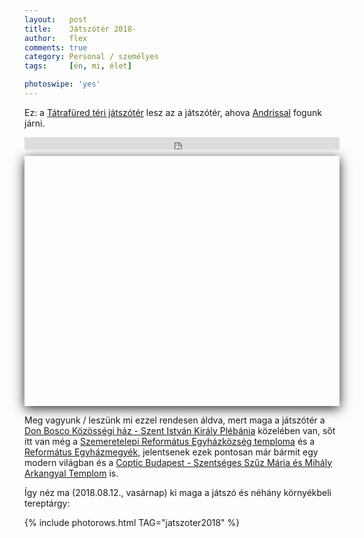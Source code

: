 ```yaml
---
layout:   post
title:    Játszótér 2018-
author:   flex
comments: true
category: Personal / személyes
tags:     [én, mi, élet]

photoswipe: 'yes'
---
```


Ez: a [Tátrafüred téri játszótér](https://www.google.hu/maps/place/T%C3%A1traf%C3%BCred+t%C3%A9ri+j%C3%A1tsz%C3%B3t%C3%A9r/@47.4373312,19.2102836,65m/data=!3m1!1e3!4m12!1m6!3m5!1s0x4741c22693021373:0x1f5bd39629f00e01!2zRG9uIEJvc2NvIEvDtnrDtnNzw6lnaSBIw6F6!8m2!3d47.4377019!4d19.2106399!3m4!1s0x4741c22133f57f6d:0x72904f8df77e9ba2!8m2!3d47.4373148!4d19.2104725) lesz az a játszótér, ahova [Andrissal](https://andras.fleischmann.hu/) fogunk járni. 

<!-- break -->

<iframe style="margin-bottom: 0.7em;" width="100%" height="20" scrolling="no" frameborder="no" src="https://w.soundcloud.com/player/?url=https%3A//api.soundcloud.com/tracks/209935648&&amp;color=ff5500&amp;inverse=false&amp;auto_play=false&amp;show_user=true"></iframe>

<div id="map-wrap" class="" style="margin-bottom: .75em; -webkit-box-shadow: 0px 4px 18px rgba(0,0,0,0.84); -moz-box-shadow: 0px 4px 18px rgba(0,0,0,0.84); box-shadow: 0px 4px 18px rgba(0,0,0,0.84);">
	<div id="map" style="width:auto; height:400px;"></div>
</div>

Meg vagyunk / leszünk mi ezzel rendesen áldva, mert maga a játszótér a [Don Bosco Közösségi ház - Szent István Király Plébánia](http://www.szemere.plebania.hu/don-bosco-kozossegi-haz/) közelében van, sőt itt van még a [Szemeretelepi Református Egyházközség temploma](http://www.refszemeretelep.hu/) és a [Református Egyházmegyék](http://www.reformatus.hu/), jelentsenek ezek pontosan már bármit egy modern világban és a [Coptic Budapest - Szentséges Szűz Mária és Mihály Arkangyal Templom](http://kopttemplom.wixsite.com/kopt) is.

Így néz ma (2018.08.12., vasárnap) ki maga a játszó és néhány környékbeli tereptárgy:

<!-- ../andras.fleischmann.hu/PhotoSwipeGenerator.pl --directory photos/jatszoter2018 --filetag _jatszoter2018 --outdir _includes -v -imgproperty 'class="shadow"' -->

{% include photorows.html TAG="jatszoter2018" %}

<script type='text/javascript' src='https://maps.googleapis.com/maps/api/js?key=AIzaSyAubcKvynd2lNrvNQHlTt6b7Q8OBxDzNOg'></script>

<script type="text/javascript">
						var locations = [
							[ 'Játszótér 2018-', 47.4373312, 19.2102836 ],
						];

						if ( typeof google === 'object' && typeof google.maps === 'object' ) {
							var map = new google.maps.Map( document.getElementById( 'map' ), {
								zoom     : 18,
								center   : new google.maps.LatLng( 47.4373312, 19.2102836 ),
								mapTypeId: google.maps.MapTypeId.SATELLITE
							} );

							var infowindow = new google.maps.InfoWindow();

							var marker, i;

							for ( i = 0; i < locations.length; i++ ) {
								marker = new google.maps.Marker( {
									position: new google.maps.LatLng( locations[i][1], locations[i][2] ), map: map
								} );

								google.maps.event.addListener( marker, 'click', ( function( marker, i ) {
									return function() {
										infowindow.setContent( locations[i][0] );
										infowindow.open( map, marker );
									}
								}) ( marker, i ) );
							}
						}
</script>